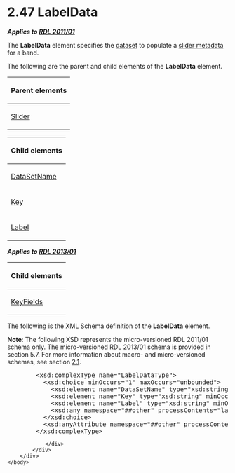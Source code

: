 <html dir="LTR" xmlns:mshelp="http://msdn.microsoft.com/mshelp" xmlns:ddue="http://ddue.schemas.microsoft.com/authoring/2003/5" xmlns:xlink="http://www.w3.org/1999/xlink" xmlns:tool="http://www.microsoft.com/tooltip">
    <head>
        <meta http-equiv="Content-Type" content="text/html; CHARSET=utf-8"></meta>
        <meta name="save" content="history"></meta>
        <title>2.47 LabelData</title>
        <xml>
            <mshelp:toctitle title="2.47 LabelData"></mshelp:toctitle>
            <mshelp:rltitle title="[MS-RDL]: LabelData"></mshelp:rltitle>
            <mshelp:keyword index="A" term="7303c2e5-ce21-4b95-a9ee-a25edc46c34a"></mshelp:keyword>
            <mshelp:attr name="DCSext.ContentType" value="open specification"></mshelp:attr>
            <mshelp:attr name="AssetID" value="7303c2e5-ce21-4b95-a9ee-a25edc46c34a"></mshelp:attr>
            <mshelp:attr name="TopicType" value="kbRef"></mshelp:attr>
            <mshelp:attr name="DCSext.Title" value="[MS-RDL]: LabelData" />
        </xml>
    </head>
    <body>
        <div id="header">
            <h1 class="heading">2.47 LabelData</h1>
        </div>
        <div id="mainSection">
            <div id="mainBody">
                <div id="allHistory" class="saveHistory"></div>
                <div id="sectionSection0" class="section" name="collapseableSection">
                    

<p><b><i>Applies to </i></b><a href="bf2bab1a-b608-4bcc-b718-1cc1baa9579c.html"><b><i>RDL 2011/01</i></b></a></p>

<p>The <b>LabelData</b> element specifies the <a href="b2482b3f-74ab-4ca8-a9e5-c07955011743.html#gt_923243dc-859b-43c8-9c19-9cc458fd5769">dataset</a> to populate a <a href="b2482b3f-74ab-4ca8-a9e5-c07955011743.html#gt_de562f82-95a1-4b96-a94e-0e6e3c15dd97">slider metadata</a> for a band.</p>

<p>The following are the parent and child elements of the <b>LabelData</b>
element.</p>

<table>
 <thead>
  <tr>
   <th>
   <p>Parent elements</p>
   </th>
  </tr>
 </thead>
 <tr>
  <td>
  <p><a href="7c3db99f-f7fb-4af7-b0a6-0a19fedb41cb.html">Slider</a></p>
  </td>
 </tr>
</table>

<p> </p>

<table>
 <thead>
  <tr>
   <th>
   <p>Child elements</p>
   </th>
  </tr>
 </thead>
 <tr>
  <td>
  <p><a href="3a5f82b3-4386-4821-811a-9471d0c1392a.html">DataSetName</a></p>
  </td>
 </tr>
 <tr>
  <td>
  <p><a href="7aa9e1a9-9c8c-4eb9-baac-e5d8e7cdcdd0.html">Key</a></p>
  </td>
 </tr>
 <tr>
  <td>
  <p><a href="983eb6f4-82eb-4a80-95f2-8f9628b823a1.html">Label</a></p>
  </td>
 </tr>
</table>

<p><b><i>Applies to </i></b><a href="c5c219b8-4b13-4c49-9c86-6a07aab39823.html"><b><i>RDL 2013/01</i></b></a></p>

<table>
 <thead>
  <tr>
   <th>
   <p>Child elements</p>
   </th>
  </tr>
 </thead>
 <tr>
  <td>
  <p><a href="0a38da72-a0b6-46a2-b537-456fe6b09166.html">KeyFields</a></p>
  </td>
 </tr>
</table>

<p>The following is the XML Schema definition of the <b>LabelData</b>
element.</p>

<p><b>Note</b>: The following XSD represents the
micro-versioned RDL 2011/01 schema only. The micro-versioned RDL 2013/01 schema
is provided in section 5.7. For more information about macro- and
micro-versioned schemas, see section <a href="ae14822f-9553-45f1-bacc-c0a1cbb484fb.html">2.1</a>.</p>

<dl>
<dd>
<div><pre>   &lt;xsd:complexType name=&quot;LabelDataType&quot;&gt;
     &lt;xsd:choice minOccurs=&quot;1&quot; maxOccurs=&quot;unbounded&quot;&gt;
       &lt;xsd:element name=&quot;DataSetName&quot; type=&quot;xsd:string&quot; minOccurs=&quot;0&quot; maxOccurs=&quot;1&quot;/&gt;
       &lt;xsd:element name=&quot;Key&quot; type=&quot;xsd:string&quot; minOccurs=&quot;0&quot; maxOccurs=&quot;1&quot;/&gt;
       &lt;xsd:element name=&quot;Label&quot; type=&quot;xsd:string&quot; minOccurs=&quot;0&quot; maxOccurs=&quot;1&quot;/&gt;
       &lt;xsd:any namespace=&quot;##other&quot; processContents=&quot;lax&quot; /&gt;
     &lt;/xsd:choice&gt;
     &lt;xsd:anyAttribute namespace=&quot;##other&quot; processContents=&quot;lax&quot; /&gt;
   &lt;/xsd:complexType&gt;
</pre></div>
</dd></dl>


                </div>
            </div>
        </div>
    </body>
</html>